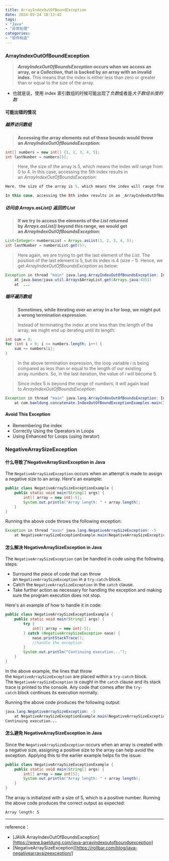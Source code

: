 ```yaml
---
title: ArrayIndexOutOfBoundException
date: 2024-05-24 18:13:42
tags: 
- "Java"
- "异常处理"
categories:
- "软件构造"
---
```


### ArrayIndexOutOfBoundException

> **_ArrayIndexOutOfBoundsException_ occurs when we access an array, or a _Collection_, that is backed by an array with an invalid index.** This means that the index is either less than zero or greater than or equal to the size of the array.
- 也就是说，使用 index 索引数组的时候可能出现了*负数*或者是*大于数组长度的数*

#### 可能出错的情况
##### 越界访问数组
> **Accessing the array elements out of these bounds would throw an _ArrayIndexOutOfBoundsException_:**
``` java
int[] numbers = new int[] {1, 2, 3, 4, 5};
int lastNumber = numbers[5];
```
> Here, the size of the array is 5, which means the index will range from 0 to 4.
  In this case, accessing the 5th index results in an _ArrayIndexOutOfBoundsException_:
``` java
Here, the size of the array is 5, which means the index will range from 0 to 4.

In this case, accessing the 5th index results in an _ArrayIndexOutOfBoundsException_:
```

##### 访问由 Arrays.asList() 返回的 List
> **If we try to access the elements of the _List_ returned by _Arrays.asList()_ beyond this range, we would get an _ArrayIndexOutOfBoundsException_:**
``` java
List<Integer> numbersList = Arrays.asList(1, 2, 3, 4, 5);
int lastNumber = numbersList.get(5);
```
> Here again, we are trying to get the last element of the _List_. The position of the last element is 5, but its index is 4 (size – 1). Hence, we get _ArrayIndexOutOfBoundsException_ as below:
```  java
Exception in thread "main" java.lang.ArrayIndexOutOfBoundsException: Index 5 out of bounds for length 5
    at java.base/java.util.Arrays$ArrayList.get(Arrays.java:4351)
    at  ...
```

##### 循环遍历数组
>**Sometimes, while iterating over an array in a for loop, we might put a wrong termination expression.**

>Instead of terminating the index at one less than the length of the array, we might end up iterating until its length:

```java
int sum = 0;
for (int i = 0; i <= numbers.length; i++) {
    sum += numbers[i];
}
```

> In the above termination expression, the loop variable _i_ is being compared as less than or equal to the length of our existing array _numbers._ So, in the last iteration, the value of _i_ will become 5.

> Since index 5 is beyond the range of _numbers,_ it will again lead to _ArrayIndexOutOfBoundsException_:

```java
Exception in thread "main" java.lang.ArrayIndexOutOfBoundsException: Index 5 out of bounds for length 5
    at com.baeldung.concatenate.IndexOutOfBoundExceptionExamples.main(IndexOutOfBoundExceptionExamples.java:22)
```
#### Avoid  This Exception
- Remembering the index
- Correctly Using the Operators in Loops
- Using Enhanced for Loops (using iterator)


### NegativeArraySizeException
#### 什么导致了NegativeArraySizeException in Java

The `NegativeArraySizeException` occurs when an attempt is made to assign a negative size to an array. Here's an example:

``` java
public class NegativeArraySizeExceptionExample {
    public static void main(String[] args) {
        int[] array = new int[-5];
        System.out.println("Array length: " + array.length);
    }
}
```

Running the above code throws the following exception:

``` java
Exception in thread "main" java.lang.NegativeArraySizeException: -5
    at NegativeArraySizeExceptionExample.main(NegativeArraySizeExceptionExample.java:3)
```

#### 怎么解决 NegativeArraySizeException in Java

The `NegativeArraySizeException` can be handled in code using the following steps:

- Surround the piece of code that can throw an `NegativeArraySizeException` in a `try-catch` block.
- Catch the `NegativeArraySizeException` in the `catch` clause.
- Take further action as necessary for handling the exception and making sure the program execution does not stop.

Here's an example of how to handle it in code:

``` java
public class NegativeArraySizeExceptionExample {
    public static void main(String[] args) {
        try {
            int[] array = new int[-5];
        } catch (NegativeArraySizeException nase) {
            nase.printStackTrace();
            //handle the exception
        }
        System.out.println("Continuing execution...");
    }
}
```

In the above example, the lines that throw the `NegativeArraySizeException` are placed within a `try-catch` block. The `NegativeArraySizeException` is caught in the `catch` clause and its stack trace is printed to the console. Any code that comes after the `try-catch` block continues its execution normally.

Running the above code produces the following output:

``` java
java.lang.NegativeArraySizeException: -5
    at NegativeArraySizeExceptionExample.main(NegativeArraySizeExceptionExample.java:4)
Continuing execution...
```

#### 怎么避免 NegativeArraySizeException in Java

Since the `NegativeArraySizeException` occurs when an array is created with a negative size, assigning a positive size to the array can help avoid the exception. Applying this to the earlier example helps fix the issue:

``` java
public class NegativeArraySizeExceptionExample {
    public static void main(String[] args) {
        int[] array = new int[5];
        System.out.println("Array length: " + array.length);
    }
}
```

The array is initialized with a size of 5, which is a positive number. Running the above code produces the correct output as expected:

```
Array length: 5
```

---
reference：
- [JAVA ArrayIndexOutOfBoundsException][https://www.baeldung.com/java-arrayindexoutofboundsexception]
- [NegativeArraySizeException][https://rollbar.com/blog/java-negativearraysizeexception/]
